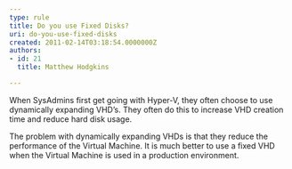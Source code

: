 ```yaml
---
type: rule
title: Do you use Fixed Disks?
uri: do-you-use-fixed-disks
created: 2011-02-14T03:18:54.0000000Z
authors:
- id: 21
  title: Matthew Hodgkins

---
```


When SysAdmins first get going with Hyper-V, they often choose to use dynamically expanding VHD’s. They often do this to increase VHD creation time and reduce hard disk usage.

The problem with dynamically expanding VHDs is that they reduce the performance of the Virtual Machine. It is much better to use a fixed VHD when the Virtual Machine is used in a production environment.<br>
